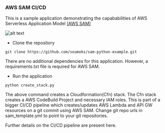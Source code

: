 ### AWS SAM CI/CD
This is a sample application demonstrating the capababilities of AWS Serverless Application Model [(AWS SAM)](https://aws.amazon.com/serverless/sam/)

![alt text](https://github-cf.sourabh.org/images/aws_sam_build_process.png)


* Clone the repository
```
git clone https://github.com/soumoks/sam-python-example.git
```

There are no additional dependencies for this application.
However, a requirements.txt file is required for AWS SAM.

* Run the application
```
python create_stack.py
```

The above command creates a Cloudformation(Cfn) stack. The Cfn stack creates a AWS CodeBuild Project and necessary IAM roles.
This is part of a bigger CI/CD pipeline which creates/updates AWS Lambda and API GW resources on a git commit using AWS SAM. 
Change git repo urls in sam_template.yml to point to your git repositories.

Further details on the CI/CD pipeline are present here.

